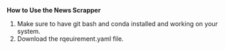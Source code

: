 **How to Use the News Scrapper**
1. Make sure to have git bash and conda installed and working on your system.
2. Download the rqeuirement.yaml file.
